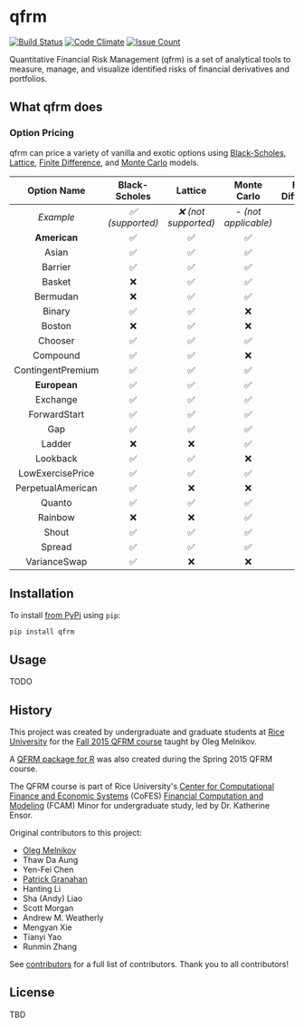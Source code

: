 # qfrm

[![Build Status](https://travis-ci.org/pjgranahan/qfrm_py.svg?branch=master)](https://travis-ci.org/pjgranahan/qfrm_py)
[![Code Climate](https://codeclimate.com/github/pjgranahan/qfrm_py/badges/gpa.svg)](https://codeclimate.com/github/pjgranahan/qfrm_py)
[![Issue Count](https://codeclimate.com/github/pjgranahan/qfrm_py/badges/issue_count.svg)](https://codeclimate.com/github/pjgranahan/qfrm_py)
<!--[![Test Coverage](https://codeclimate.com/github/pjgranahan/qfrm_py/badges/coverage.svg)](https://codeclimate.com/github/pjgranahan/qfrm_py/coverage)-->
<!--Not included until Code Climate supports code coverage for Python-->

Quantitative Financial Risk Management (qfrm) is a set of analytical tools to measure, manage, and visualize identified 
risks of financial derivatives and portfolios.

## What qfrm does

### Option Pricing

qfrm can price a variety of vanilla and exotic options using [Black-Scholes], [Lattice], [Finite Difference], 
and [Monte Carlo] models.

| Option Name | Black-Scholes | Lattice | Monte Carlo | Finite Difference |
|:-----------:|:-------------:|:-------:|:-----------:|:-----------------:|
| *Example* | *:white_check_mark: (supported)* | *:x: (not supported)* | *- (not applicable)* |
| **American** | :white_check_mark: | :white_check_mark: | :white_check_mark: | :x: |
| Asian | :white_check_mark: | :white_check_mark: | :white_check_mark: | :white_check_mark: |
| Barrier | :white_check_mark: | :white_check_mark: | :white_check_mark: | :x: |
| Basket | :x: | :white_check_mark: | :white_check_mark: | :x: |
| Bermudan | :x: | :white_check_mark: | :white_check_mark: | :x: |
| Binary | :white_check_mark: | :white_check_mark: | :x: | :white_check_mark: |
| Boston | :x: | :white_check_mark: | :x: | :x: |
| Chooser | :white_check_mark: | :white_check_mark: | :white_check_mark: | :white_check_mark: |
| Compound | :white_check_mark: | :white_check_mark: | :x: | :white_check_mark: |
| ContingentPremium | :white_check_mark: | :white_check_mark: | :white_check_mark: | :white_check_mark: |
| **European** | :white_check_mark: | :white_check_mark: | :white_check_mark: | :x: |
| Exchange | :white_check_mark: | :white_check_mark: | :white_check_mark: | :white_check_mark: |
| ForwardStart | :white_check_mark: | :white_check_mark: | :white_check_mark: | :white_check_mark: |
| Gap | :white_check_mark: | :white_check_mark: | :white_check_mark: | :white_check_mark: |
| Ladder | :x: | :x: | :white_check_mark: | :white_check_mark: |
| Lookback | :white_check_mark: | :white_check_mark: | :x: | :white_check_mark: |
| LowExercisePrice | :white_check_mark: | :white_check_mark: | :white_check_mark: | :white_check_mark: |
| PerpetualAmerican | :white_check_mark: | :x: | :x: | :x: |
| Quanto | :white_check_mark: | :white_check_mark: | :white_check_mark: | :x: |
| Rainbow | :x: | :x: | :white_check_mark: | :x: |
| Shout | :white_check_mark: | :white_check_mark: | :white_check_mark: | :white_check_mark: |
| Spread | :white_check_mark: | :white_check_mark: | :white_check_mark: | :x: |
| VarianceSwap | :white_check_mark: | :x: | :x: | :x: |

[Black-Scholes]: https://en.wikipedia.org/wiki/Black%E2%80%93Scholes_model
[Lattice]: https://en.wikipedia.org/wiki/Lattice_model_(finance)
[Finite Difference]: https://en.wikipedia.org/wiki/Finite_difference_methods_for_option_pricing
[Monte Carlo]: https://en.wikipedia.org/wiki/Monte_Carlo_methods_for_option_pricing

## Installation

To install [from PyPi] using `pip`:
```
pip install qfrm
```
[from PyPi]: https://pypi.python.org/pypi/qfrm

## Usage

TODO

## History

This project was created by undergraduate and graduate students at [Rice University] for the [Fall 2015 QFRM course] taught by Oleg Melnikov.

A [QFRM package for R] was also created during the Spring 2015 QFRM course.

The QFRM course is part of Rice University's [Center for Computational Finance and Economic Systems] (CoFES) [Financial Computation and Modeling] (FCAM) Minor for undergraduate study, led by Dr. Katherine Ensor.

Original contributors to this project:
- [Oleg Melnikov](https://github.com/omelnikov)
- Thaw Da Aung
- Yen-Fei Chen
- [Patrick Granahan](https://github.com/pjgranahan)
- Hanting Li
- Sha (Andy) Liao
- Scott Morgan
- Andrew M. Weatherly
- Mengyan Xie
- Tianyi Yao
- Runmin Zhang

See [contributors] for a full list of contributors. Thank you to all contributors!

[Rice University]: http://www.rice.edu/
[Fall 2015 QFRM course]: http://oleg.rice.edu/stat-449-649-fall-2015/
[QFRM package for R]: https://cran.r-project.org/web/packages/QFRM/
[Center for Computational Finance and Economic Systems]: http://www.cofes-rice.org/
[Financial Computation and Modeling]: http://www.cofes-rice.org/academic-programs/undergraduate/
[contributors]: https://github.com/thoughtbot/capybara-webkit/graphs/contributors

## License

TBD
